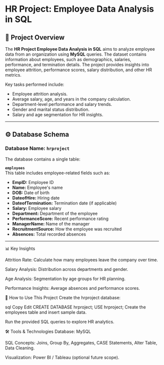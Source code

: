 # HR Project: Employee Data Analysis in SQL

## 📌 Project Overview
The **HR Project Employee Data Analysis in SQL** aims to analyze employee data from an organization using **MySQL** queries. The dataset contains information about employees, such as demographics, salaries, performance, and termination details. The project provides insights into employee attrition, performance scores, salary distribution, and other HR metrics.

Key tasks performed include:
- Employee attrition analysis.
- Average salary, age, and years in the company calculation.
- Department-level performance and salary trends.
- Gender and marital status distribution.
- Salary and age segmentation for HR insights.

---




## ⚙️ Database Schema

### **Database Name:** `hrproject`

The database contains a single table:

**`employees`**  
This table includes employee-related fields such as:
- **EmpID:** Employee ID  
- **Name:** Employee's name  
- **DOB:** Date of birth  
- **DateofHire:** Hiring date  
- **DateofTermination:** Termination date (if applicable)  
- **Salary:** Employee salary  
- **Department:** Department of the employee  
- **PerformanceScore:** Recent performance rating  
- **ManagerName:** Name of the manager  
- **RecruitmentSource:** How the employee was recruited  
- **Absences:** Total recorded absences  

---

📊 Key Insights

Attrition Rate: Calculate how many employees leave the company over time.

Salary Analysis: Distribution across departments and gender.

Age Analysis: Segmentation by age groups for HR planning.

Performance Insights: Average absences and performance scores.


🚀 How to Use This Project
Create the hrproject database:

sql
Copy
Edit
CREATE DATABASE hrproject;
USE hrproject;
Create the employees table and insert sample data.

Run the provided SQL queries to explore HR analytics.

🛠️ Tools & Technologies
Database: MySQL

SQL Concepts: Joins, Group By, Aggregates, CASE Statements, Alter Table, Data Cleaning.

Visualization: Power BI / Tableau (optional future scope).


